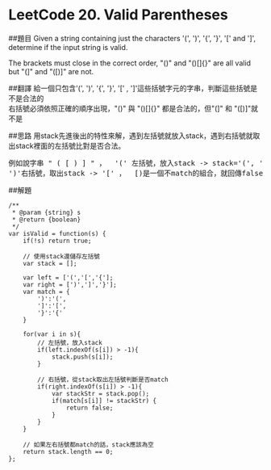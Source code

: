 # LeetCode 20. Valid Parentheses

##題目
Given a string containing just the characters '(', ')', '{', '}', '[' and ']', determine if the input string is valid.

The brackets must close in the correct order, "()" and "()[]{}" are all valid but "(]" and "([)]" are not.

##翻譯
給一個只包含'(', ')', '{', '}', '[' , ']'這些括號字元的字串，判斷這些括號是不是合法的  
右括號必須依照正確的順序出現，"()" 與 "()[]{}" 都是合法的，但"(]" 和 "([)]"就不是  


##思路
用stack先進後出的特性來解，遇到左括號就放入stack，遇到右括號就取出stack裡面的左括號比對是否合法。
<pre>
例如說字串 " ( [ ) ] " ，  '(' 左括號，放入stack -> stack='(', '['放入stack = '(['  
')'右括號，取出stack -> '[' ，  [)是一個不match的組合，就回傳false  
</pre>
   
##解題
```
/**
 * @param {string} s
 * @return {boolean}
 */
var isValid = function(s) {
    if(!s) return true;
    
    // 使用stack還儲存左括號
    var stack = [];
    
    var left = ['(','[','{'];
    var right = [')',']','}'];
    var match = {
        ')':'(',
        ']':'[',
        '}':'{'
    }
    
    for(var i in s){
        // 左括號，放入stack
        if(left.indexOf(s[i]) > -1){
            stack.push(s[i]);  
        } 
        
        // 右括號，從stack取出左括號判斷是否match
        if(right.indexOf(s[i]) > -1){
            var stackStr = stack.pop();  
            if(match[s[i]] != stackStr) {
                return false;
            }
        } 
    }
    
    // 如果左右括號都match的話，stack應該為空
    return stack.length == 0;
};
```
